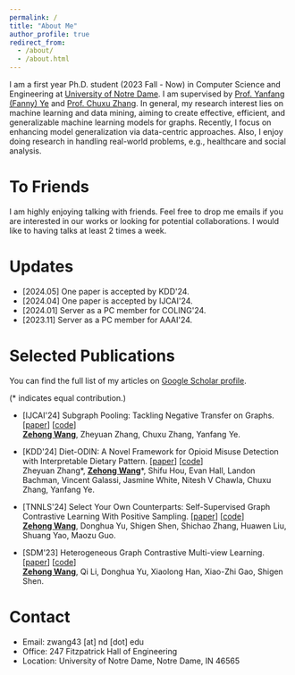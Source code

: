 ```yaml
---
permalink: /
title: "About Me"
author_profile: true
redirect_from: 
  - /about/
  - /about.html
---
```


I am a first year Ph.D. student (2023 Fall - Now) in Computer Science and Engineering at [University of Notre Dame](https://www.nd.edu/). I am supervised by [Prof. Yanfang (Fanny) Ye](http://yes-lab.org/) and [Prof. Chuxu Zhang](https://chuxuzhang.github.io/). In general, my research interest lies on machine learning and data mining, aiming to create effective, efficient, and generalizable machine learning models for graphs. Recently, I focus on enhancing model generalization via data-centric approaches. Also, I enjoy doing research in handling real-world problems, e.g., healthcare and social analysis. 

To Friends
======
I am highly enjoying talking with friends. Feel free to drop me emails if you are interested in our works or looking for potential collaborations. I would like to having talks at least 2 times a week. 

Updates
======

* [2024.05] One paper is accepted by KDD'24.
* [2024.04] One paper is accepted by IJCAI'24.
* [2024.01] Server as a PC member for COLING'24.
* [2023.11] Server as a PC member for AAAI'24.

Selected Publications
======

You can find the full list of my articles on [Google Scholar profile](https://scholar.google.com/citations?user=-qXxOv0AAAAJ).

(\* indicates equal contribution.)

- [IJCAI'24] Subgraph Pooling: Tackling Negative Transfer on Graphs. [[paper](https://arxiv.org/abs/2402.08907)] [[code](https://github.com/Zehong-Wang/Subgraph-Pooling)]\
<u><b>Zehong Wang</b></u>, Zheyuan Zhang, Chuxu Zhang, Yanfang Ye.


- [KDD'24] Diet-ODIN: A Novel Framework for Opioid Misuse Detection with Interpretable Dietary Pattern. [[paper](https://arxiv.org/abs/2403.08820)] [[code](https://github.com/JasonZhangzy1757/Diet-ODIN)]\
Zheyuan Zhang\*, <u><b>Zehong Wang</b></u>\*, Shifu Hou, Evan Hall, Landon Bachman, Vincent Galassi, Jasmine White, Nitesh V Chawla, Chuxu Zhang, Yanfang Ye. 

- [TNNLS'24] Select Your Own Counterparts: Self-Supervised Graph Contrastive Learning With Positive Sampling. [[paper](https://ieeexplore.ieee.org/abstract/document/10507017)] [[code]()]\
<u><b>Zehong Wang</b></u>, Donghua Yu, Shigen Shen, Shichao Zhang, Huawen Liu, Shuang Yao, Maozu Guo.

- [SDM'23] Heterogeneous Graph Contrastive Multi-view Learning. [[paper](https://epubs.siam.org/doi/abs/10.1137/1.9781611977653.ch16)] [[code](https://github.com/Zehong-Wang/HGCML)]\
<u><b>Zehong Wang</b></u>, Qi Li, Donghua Yu, Xiaolong Han, Xiao-Zhi Gao, Shigen Shen. 

<!-- Services
======

Reviewer: TNNLS, TDSC, TBD

PC Member: AAAI, COLING -->


Contact
======

- Email: zwang43 [at] nd [dot] edu
- Office: 247 Fitzpatrick Hall of Engineering
- Location: University of Notre Dame, Notre Dame, IN 46565
